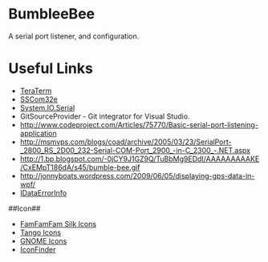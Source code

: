 BumbleeBee
==========
A serial port listener, and configuration.

Useful Links
==================
- [TeraTerm](http://ttssh2.sourceforge.jp/)
- [SSCom32e](http://musicshield.googlecode.com/files/sscom32E.exe)
- [System.IO.Serial](http://msdn.microsoft.com/en-us/library/bke5bt2e%28v=vs.90%29.aspx)
- GitSourceProvider - Git integrator for Visual Studio.
- http://www.codeproject.com/Articles/75770/Basic-serial-port-listening-application
- http://msmvps.com/blogs/coad/archive/2005/03/23/SerialPort-_2800_RS_2D00_232-Serial-COM-Port_2900_-in-C_2300_-.NET.aspx
- http://1.bp.blogspot.com/-0jCY9J1GZ9Q/TuBbMg9EDdI/AAAAAAAAAKE/CxEMpT186dA/s45/bumble-bee.gif
- http://jonnyboats.wordpress.com/2009/06/05/displaying-gps-data-in-wpf/
- [IDataErrorInfo](http://tarundotnet.wordpress.com/2011/03/03/wpf-tutorial-how-to-use-idataerrorinfo-in-wpf/)


##Icon##
- [FamFamFam Silk Icons](http://www.famfamfam.com/)
- [Tango Icons](http://commons.wikimedia.org/wiki/Tango_icons)
- [GNOME Icons](http://commons.wikimedia.org/wiki/GNOME_Desktop_icons)
- [IconFinder](http://www.iconfinder.com/)
